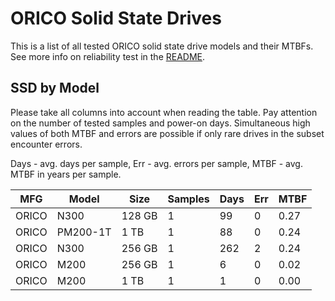 ORICO Solid State Drives
========================

This is a list of all tested ORICO solid state drive models and their MTBFs. See
more info on reliability test in the [README](https://github.com/linuxhw/SMART).

SSD by Model
------------

Please take all columns into account when reading the table. Pay attention on the
number of tested samples and power-on days. Simultaneous high values of both MTBF
and errors are possible if only rare drives in the subset encounter errors.

Days - avg. days per sample,
Err  - avg. errors per sample,
MTBF - avg. MTBF in years per sample.

| MFG       | Model              | Size   | Samples | Days  | Err   | MTBF |
|-----------|--------------------|--------|---------|-------|-------|------|
| ORICO     | N300               | 128 GB | 1       | 99    | 0     | 0.27   |
| ORICO     | PM200-1T           | 1 TB   | 1       | 88    | 0     | 0.24   |
| ORICO     | N300               | 256 GB | 1       | 262   | 2     | 0.24   |
| ORICO     | M200               | 256 GB | 1       | 6     | 0     | 0.02   |
| ORICO     | M200               | 1 TB   | 1       | 1     | 0     | 0.00   |
